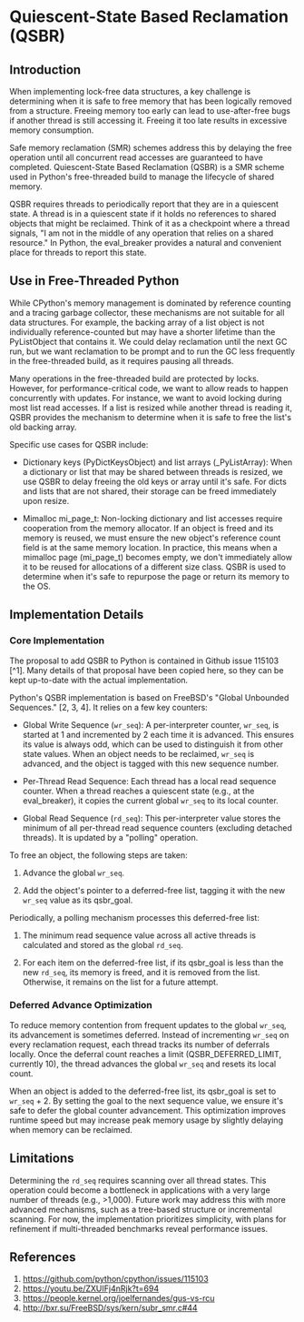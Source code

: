 # Quiescent-State Based Reclamation (QSBR)

## Introduction

When implementing lock-free data structures, a key challenge is determining
when it is safe to free memory that has been logically removed from a
structure. Freeing memory too early can lead to use-after-free bugs if another
thread is still accessing it. Freeing it too late results in excessive memory
consumption.

Safe memory reclamation (SMR) schemes address this by delaying the free
operation until all concurrent read accesses are guaranteed to have completed.
Quiescent-State Based Reclamation (QSBR) is a SMR scheme used in Python's
free-threaded build to manage the lifecycle of shared memory.

QSBR requires threads to periodically report that they are in a quiescent
state. A thread is in a quiescent state if it holds no references to shared
objects that might be reclaimed. Think of it as a checkpoint where a thread
signals, "I am not in the middle of any operation that relies on a shared
resource." In Python, the eval_breaker provides a natural and convenient place
for threads to report this state.


## Use in Free-Threaded Python

While CPython's memory management is dominated by reference counting and a
tracing garbage collector, these mechanisms are not suitable for all data
structures. For example, the backing array of a list object is not individually
reference-counted but may have a shorter lifetime than the PyListObject that
contains it. We could delay reclamation until the next GC run, but we want
reclamation to be prompt and to run the GC less frequently in the free-threaded
build, as it requires pausing all threads.

Many operations in the free-threaded build are protected by locks. However, for
performance-critical code, we want to allow reads to happen concurrently with
updates. For instance, we want to avoid locking during most list read accesses.
If a list is resized while another thread is reading it, QSBR provides the
mechanism to determine when it is safe to free the list's old backing array.

Specific use cases for QSBR include:

* Dictionary keys (PyDictKeysObject) and list arrays (_PyListArray): When a
dictionary or list that may be shared between threads is resized, we use QSBR
to delay freeing the old keys or array until it's safe. For dicts and lists
that are not shared, their storage can be freed immediately upon resize.

* Mimalloc mi_page_t: Non-locking dictionary and list accesses require
cooperation from the memory allocator. If an object is freed and its memory is
reused, we must ensure the new object's reference count field is at the same
memory location. In practice, this means when a mimalloc page (mi_page_t)
becomes empty, we don't immediately allow it to be reused for allocations of a
different size class. QSBR is used to determine when it's safe to repurpose the
page or return its memory to the OS.


## Implementation Details


### Core Implementation

The proposal to add QSBR to Python is contained in Github issue 115103 [^1].
Many details of that proposal have been copied here, so they can be kept
up-to-date with the actual implementation.

Python's QSBR implementation is based on FreeBSD's "Global Unbounded
Sequences." [2, 3, 4].  It relies on a few key counters:

* Global Write Sequence (`wr_seq`): A per-interpreter counter, `wr_seq`, is started
at 1 and incremented by 2 each time it is advanced. This ensures its value is
always odd, which can be used to distinguish it from other state values. When
an object needs to be reclaimed, `wr_seq` is advanced, and the object is tagged
with this new sequence number.

* Per-Thread Read Sequence: Each thread has a local read sequence counter. When
a thread reaches a quiescent state (e.g., at the eval_breaker), it copies the
current global `wr_seq` to its local counter.

* Global Read Sequence (`rd_seq`): This per-interpreter value stores the minimum
of all per-thread read sequence counters (excluding detached threads). It is
updated by a "polling" operation.

To free an object, the following steps are taken:

1. Advance the global `wr_seq`.

2. Add the object's pointer to a deferred-free list, tagging it with the new
   `wr_seq` value as its qsbr_goal.

Periodically, a polling mechanism processes this deferred-free list:

1. The minimum read sequence value across all active threads is calculated and
   stored as the global `rd_seq`.

2. For each item on the deferred-free list, if its qsbr_goal is less than the
   new `rd_seq`, its memory is freed, and it is removed from the list. Otherwise,
   it remains on the list for a future attempt.


### Deferred Advance Optimization

To reduce memory contention from frequent updates to the global `wr_seq`, its
advancement is sometimes deferred. Instead of incrementing `wr_seq` on every
reclamation request, each thread tracks its number of deferrals locally. Once
the deferral count reaches a limit (QSBR_DEFERRED_LIMIT, currently 10), the
thread advances the global `wr_seq` and resets its local count.

When an object is added to the deferred-free list, its qsbr_goal is set to
`wr_seq` + 2. By setting the goal to the next sequence value, we ensure it's safe
to defer the global counter advancement. This optimization improves runtime
speed but may increase peak memory usage by slightly delaying when memory can
be reclaimed.


## Limitations

Determining the `rd_seq` requires scanning over all thread states. This operation
could become a bottleneck in applications with a very large number of threads
(e.g., >1,000). Future work may address this with more advanced mechanisms,
such as a tree-based structure or incremental scanning. For now, the
implementation prioritizes simplicity, with plans for refinement if
multi-threaded benchmarks reveal performance issues.


## References

1. https://github.com/python/cpython/issues/115103
2. https://youtu.be/ZXUIFj4nRjk?t=694
3. https://people.kernel.org/joelfernandes/gus-vs-rcu
4. http://bxr.su/FreeBSD/sys/kern/subr_smr.c#44
